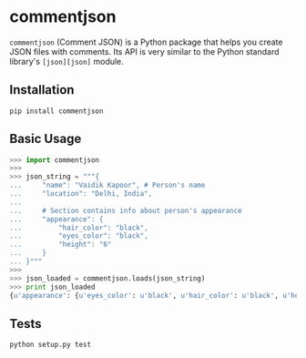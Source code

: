# commentjson

`commentjson` (Comment JSON) is a Python package that helps you create JSON
files with comments. Its API is very similar to the Python standard library's
`[json][json]` module.

[json]: http://docs.python.org/2/library/json.html

## Installation

```
pip install commentjson
```

## Basic Usage

```python
>>> import commentjson
>>>
>>> json_string = """{
...     "name": "Vaidik Kapoor", # Person's name
...     "location": "Delhi, India",
...
...     # Section contains info about person's appearance
...     "appearance": {
...         "hair_color": "black",
...         "eyes_color": "black",
...         "height": "6"
...     }
... }"""
>>>
>>> json_loaded = commentjson.loads(json_string)
>>> print json_loaded
{u'appearance': {u'eyes_color': u'black', u'hair_color': u'black', u'height': u'6'}, u'name': u'Vaidik Kapoor', u'location': u'Delhi, India'}
```

## Tests

```
python setup.py test
```

